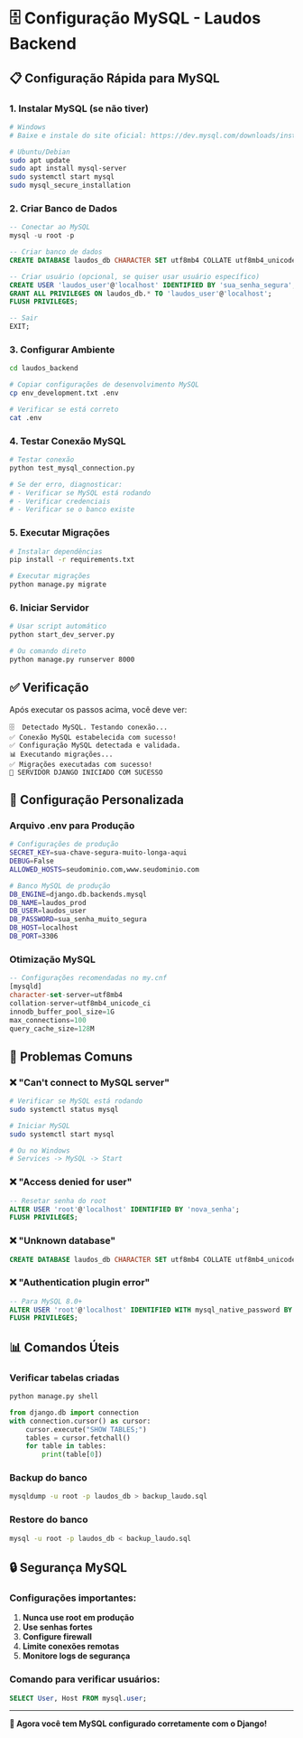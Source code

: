 # 🗄️ Configuração MySQL - Laudos Backend

## 📋 Configuração Rápida para MySQL

### 1. Instalar MySQL (se não tiver)
```bash
# Windows
# Baixe e instale do site oficial: https://dev.mysql.com/downloads/installer/

# Ubuntu/Debian
sudo apt update
sudo apt install mysql-server
sudo systemctl start mysql
sudo mysql_secure_installation
```

### 2. Criar Banco de Dados
```sql
-- Conectar ao MySQL
mysql -u root -p

-- Criar banco de dados
CREATE DATABASE laudos_db CHARACTER SET utf8mb4 COLLATE utf8mb4_unicode_ci;

-- Criar usuário (opcional, se quiser usar usuário específico)
CREATE USER 'laudos_user'@'localhost' IDENTIFIED BY 'sua_senha_segura';
GRANT ALL PRIVILEGES ON laudos_db.* TO 'laudos_user'@'localhost';
FLUSH PRIVILEGES;

-- Sair
EXIT;
```

### 3. Configurar Ambiente
```bash
cd laudos_backend

# Copiar configurações de desenvolvimento MySQL
cp env_development.txt .env

# Verificar se está correto
cat .env
```

### 4. Testar Conexão MySQL
```bash
# Testar conexão
python test_mysql_connection.py

# Se der erro, diagnosticar:
# - Verificar se MySQL está rodando
# - Verificar credenciais
# - Verificar se o banco existe
```

### 5. Executar Migrações
```bash
# Instalar dependências
pip install -r requirements.txt

# Executar migrações
python manage.py migrate
```

### 6. Iniciar Servidor
```bash
# Usar script automático
python start_dev_server.py

# Ou comando direto
python manage.py runserver 8000
```

## ✅ Verificação

Após executar os passos acima, você deve ver:
```
🗄️  Detectado MySQL. Testando conexão...
✅ Conexão MySQL estabelecida com sucesso!
✅ Configuração MySQL detectada e validada.
📊 Executando migrações...
✅ Migrações executadas com sucesso!
🚀 SERVIDOR DJANGO INICIADO COM SUCESSO
```

## 🔧 Configuração Personalizada

### Arquivo .env para Produção
```bash
# Configurações de produção
SECRET_KEY=sua-chave-segura-muito-longa-aqui
DEBUG=False
ALLOWED_HOSTS=seudominio.com,www.seudominio.com

# Banco MySQL de produção
DB_ENGINE=django.db.backends.mysql
DB_NAME=laudos_prod
DB_USER=laudos_user
DB_PASSWORD=sua_senha_muito_segura
DB_HOST=localhost
DB_PORT=3306
```

### Otimização MySQL
```sql
-- Configurações recomendadas no my.cnf
[mysqld]
character-set-server=utf8mb4
collation-server=utf8mb4_unicode_ci
innodb_buffer_pool_size=1G
max_connections=100
query_cache_size=128M
```

## 🚨 Problemas Comuns

### ❌ "Can't connect to MySQL server"
```bash
# Verificar se MySQL está rodando
sudo systemctl status mysql

# Iniciar MySQL
sudo systemctl start mysql

# Ou no Windows
# Services -> MySQL -> Start
```

### ❌ "Access denied for user"
```sql
-- Resetar senha do root
ALTER USER 'root'@'localhost' IDENTIFIED BY 'nova_senha';
FLUSH PRIVILEGES;
```

### ❌ "Unknown database"
```sql
CREATE DATABASE laudos_db CHARACTER SET utf8mb4 COLLATE utf8mb4_unicode_ci;
```

### ❌ "Authentication plugin error"
```sql
-- Para MySQL 8.0+
ALTER USER 'root'@'localhost' IDENTIFIED WITH mysql_native_password BY 'senha';
FLUSH PRIVILEGES;
```

## 📊 Comandos Úteis

### Verificar tabelas criadas
```bash
python manage.py shell
```
```python
from django.db import connection
with connection.cursor() as cursor:
    cursor.execute("SHOW TABLES;")
    tables = cursor.fetchall()
    for table in tables:
        print(table[0])
```

### Backup do banco
```bash
mysqldump -u root -p laudos_db > backup_laudo.sql
```

### Restore do banco
```bash
mysql -u root -p laudos_db < backup_laudo.sql
```

## 🔒 Segurança MySQL

### Configurações importantes:
1. **Nunca use root em produção**
2. **Use senhas fortes**
3. **Configure firewall**
4. **Limite conexões remotas**
5. **Monitore logs de segurança**

### Comando para verificar usuários:
```sql
SELECT User, Host FROM mysql.user;
```

---

**🎉 Agora você tem MySQL configurado corretamente com o Django!**
